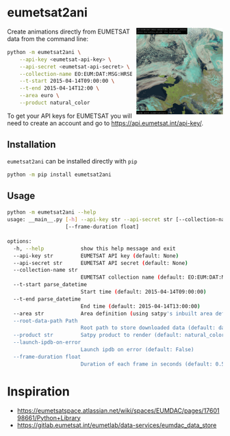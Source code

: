 # eumetsat2ani

<img src="example.gif" style="float:right; padding: 0px 0px 0px 10px" width="40%" align="right" />

Create animations directly from EUMETSAT data from the command line:

```bash
python -m eumetsat2ani \
    --api-key <eumetsat-api-key> \
    --api-secret <eumetsat-api-secret> \
    --collection-name EO:EUM:DAT:MSG:HRSEVIRI \
    --t-start 2015-04-14T09:00:00 \
    --t-end 2015-04-14T12:00 \
    --area euro \
    --product natural_color
```

To get your API keys for EUMETSAT you will need to create an account and go to https://api.eumetsat.int/api-key/.

## Installation

`eumetsat2ani` can be installed directly with `pip`

```bash
python -m pip install eumetsat2ani
```


## Usage

```bash
python -m eumetsat2ani --help
usage: __main__.py [-h] --api-key str --api-secret str [--collection-name str] [--t-start parse_datetime] [--t-end parse_datetime] [--area str] [--root-data-path Path] [--product str] [--launch-ipdb-on-error]
                   [--frame-duration float]

options:
  -h, --help            show this help message and exit
  --api-key str         EUMETSAT API key (default: None)
  --api-secret str      EUMETSAT API secret (default: None)
  --collection-name str
                        EUMETSAT collection name (default: EO:EUM:DAT:MSG:HRSEVIRI)
  --t-start parse_datetime
                        Start time (default: 2015-04-14T09:00:00)
  --t-end parse_datetime
                        End time (default: 2015-04-14T13:00:00)
  --area str            Area definition (using satpy's inbuilt area definitions) (default: euro)
  --root-data-path Path
                        Root path to store downloaded data (default: data)
  --product str         Satpy product to render (default: natural_color)
  --launch-ipdb-on-error
                        Launch ipdb on error (default: False)
  --frame-duration float
                        Duration of each frame in seconds (default: 0.5)
```


# Inspiration

- https://eumetsatspace.atlassian.net/wiki/spaces/EUMDAC/pages/1760198661/Python+Library
- https://gitlab.eumetsat.int/eumetlab/data-services/eumdac_data_store
